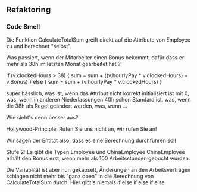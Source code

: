 ## Refaktoring


### Code Smell


Die Funktion CalculateTotalSum greift direkt auf die Attribute von
Employee zu und berechnet "selbst".

Was passiert, wenn der Mitarbeiter einen Bonus bekommt, 
dafür dass er mehr als 38h im letzten Monat gearbeitet hat ?

 if (v.clockedHours > 38) {
   sum = sum + ((v.hourlyPay * v.clockedHours) + v.Bonus)
 } else {
   sum = sum + (v.hourlyPay * v.clockedHours)
 }

 super hässlich, was ist, wenn das Attribut nicht korrekt initialisiert ist mit 0,
 was, wenn in anderen Niederlassungen 40h schon Standard ist, 
 was, wenn die 38h als Regel geändert werden, 
 was, wenn ...
 

Wie sieht's denn besser aus?

Hollywood-Principle: Rufen Sie uns nicht an, wir rufen Sie an!

Wir sagen der Entität also, dass es eine Berechnung durchführen soll



Stufe 2:
Es gibt die Typen Employee und ChinaEmployee
ChinaEmployee erhält den Bonus erst, wenn mehr als 100 Arbeitsstunden gebucht wurden.

Die Variablität ist aber nun gekapselt, Änderungen an den Arbeitsverträgen schlagen nicht
mehr bis "ganz oben" in die Berechnung von CalculateTotalSum durch.
Hier gibt's niemals
 if 
  else
   if 
    else
     if 
      else